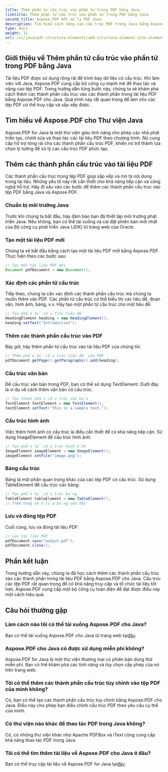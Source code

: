 ```yaml
---
title: Thêm phần tử cấu trúc vào phần tử trong PDF bằng Java
linktitle: Thêm phần tử cấu trúc vào phần tử trong PDF bằng Java
second_title: Aspose.PDF API xử lý PDF Java
description: Tìm hiểu cách nâng cao cấu trúc PDF trong Java bằng Aspose.PDF cho Java. Hướng dẫn từng bước này đề cập đến việc thêm các thành phần cấu trúc để có thể truy cập và sắp xếp các tệp PDF.
type: docs
weight: 11
url: /vi/java/pdf-structure-elements/add-structure-element-into-element-in-pdf-using-java/
---
```


## Giới thiệu về Thêm phần tử cấu trúc vào phần tử trong PDF bằng Java

Tài liệu PDF được sử dụng rộng rãi để trình bày dữ liệu có cấu trúc. Khi làm việc với Java, Aspose.PDF cung cấp bộ công cụ mạnh mẽ để thao tác và nâng cao tệp PDF. Trong hướng dẫn từng bước này, chúng ta sẽ khám phá cách thêm các thành phần cấu trúc vào các thành phần trong tài liệu PDF bằng Aspose.PDF cho Java. Quá trình này rất quan trọng để làm cho các tệp PDF có thể truy cập và sắp xếp được.

## Tìm hiểu về Aspose.PDF cho Thư viện Java

Aspose.PDF for Java là một thư viện giàu tính năng cho phép các nhà phát triển tạo, chỉnh sửa và thao tác các tài liệu PDF theo chương trình. Nó cung cấp hỗ trợ rộng rãi cho các thành phần cấu trúc PDF, khiến nó trở thành lựa chọn lý tưởng để xử lý các cấu trúc PDF phức tạp.

## Thêm các thành phần cấu trúc vào tài liệu PDF

Các thành phần cấu trúc trong tệp PDF giúp sắp xếp và mô tả nội dung trong tài liệu. Những yếu tố này rất cần thiết cho khả năng tiếp cận và công nghệ hỗ trợ. Hãy đi sâu vào các bước để thêm các thành phần cấu trúc vào tệp PDF bằng Java và Aspose.PDF.

### Chuẩn bị môi trường Java

Trước khi chúng ta bắt đầu, hãy đảm bảo bạn đã thiết lập môi trường phát triển Java. Nếu không, bạn có thể tải xuống và cài đặt phiên bản mới nhất của Bộ công cụ phát triển Java (JDK) từ trang web của Oracle.

### Tạo một tài liệu PDF mới

Chúng ta sẽ bắt đầu bằng cách tạo một tài liệu PDF mới bằng Aspose.PDF. Thực hiện theo các bước sau:

```java
// Tạo một tài liệu PDF mới
Document pdfDocument = new Document();
```

### Xác định các phần tử cấu trúc

Tiếp theo, chúng ta cần xác định các thành phần cấu trúc mà chúng ta muốn thêm vào PDF. Các phần tử cấu trúc có thể biểu thị các tiêu đề, đoạn văn, hình ảnh, bảng, v.v. Hãy tạo một phần tử cấu trúc cho một tiêu đề:

```java
// Tạo phần tử cấu trúc tiêu đề
HeadingElement heading = new HeadingElement();
heading.setText("Introduction");
```

### Thêm các thành phần cấu trúc vào PDF

Bây giờ, hãy thêm phần tử cấu trúc vào tài liệu PDF của chúng tôi:

```java
// Thêm phần tử cấu trúc tiêu đề vào PDF
pdfDocument.getPage().getParagraphs().add(heading);
```

### Cấu trúc văn bản

Để cấu trúc văn bản trong PDF, bạn có thể sử dụng TextElement. Dưới đây là ví dụ về cách thêm văn bản có cấu trúc:

```java
// Tạo thành phần cấu trúc văn bản
TextElement textElement = new TextElement();
textElement.setText("This is a sample text.");
```

### Cấu trúc hình ảnh

Việc thêm hình ảnh có cấu trúc là điều cần thiết để có khả năng tiếp cận. Sử dụng ImageElement để cấu trúc hình ảnh:

```java
// Tạo phần tử cấu trúc hình ảnh
ImageElement imageElement = new ImageElement();
imageElement.setFile("image.png");
```

### Bảng cấu trúc

Bảng là một phần quan trọng khác của các tệp PDF có cấu trúc. Sử dụng TableElement để cấu trúc các bảng:

```java
// Tạo phần tử cấu trúc bảng
TableElement tableElement = new TableElement();
// Thêm hàng và ô của bảng vào đây
```

### Lưu và đóng tệp PDF

Cuối cùng, lưu và đóng tài liệu PDF:

```java
// Lưu tài liệu PDF
pdfDocument.save("output.pdf");
pdfDocument.close();
```

## Phần kết luận

Trong hướng dẫn này, chúng ta đã học cách thêm các thành phần cấu trúc vào các thành phần trong tài liệu PDF bằng Aspose.PDF cho Java. Cấu trúc các tệp PDF rất quan trọng để có khả năng truy cập và tổ chức tài liệu tốt hơn. Aspose.PDF cung cấp một bộ công cụ toàn diện để đạt được điều này một cách hiệu quả.

## Câu hỏi thường gặp

### Làm cách nào tôi có thể tải xuống Aspose.PDF cho Java?

 Bạn có thể tải xuống Aspose.PDF cho Java từ trang web tại[đây](https://releases.aspose.com/pdf/java/).

### Aspose.PDF cho Java có được sử dụng miễn phí không?

Aspose.PDF for Java là một thư viện thương mại có phiên bản dùng thử miễn phí. Bạn có thể khám phá các tính năng và tùy chọn cấp phép của nó trên trang web.

### Tôi có thể thêm các thành phần cấu trúc tùy chỉnh vào tệp PDF của mình không?

Có, bạn có thể tạo các thành phần cấu trúc tùy chỉnh bằng Aspose.PDF cho Java. Điều này cho phép bạn điều chỉnh cấu trúc PDF theo yêu cầu cụ thể của mình.

### Có thư viện nào khác để thao tác PDF trong Java không?

Có, có những thư viện khác như Apache PDFBox và iText cũng cung cấp khả năng thao tác PDF trong Java.

### Tôi có thể tìm thêm tài liệu về Aspose.PDF cho Java ở đâu?

 Bạn có thể truy cập tài liệu về Aspose.PDF for Java tại[đây](https://reference.aspose.com/pdf/java/).